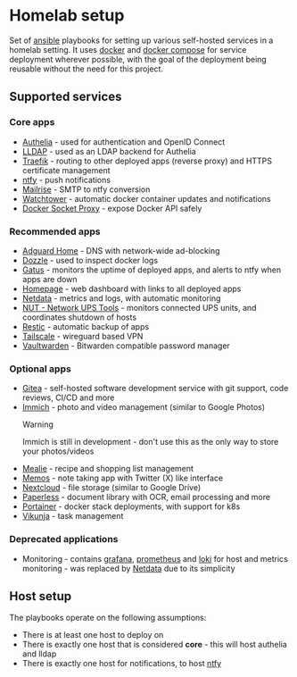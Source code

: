 # Homelab setup

Set of [ansible](https://docs.ansible.com/ansible/latest/index.html) playbooks for setting up various self-hosted services in a homelab setting.
It uses [docker]() and [docker compose]() for service deployment wherever possible, with the goal of the deployment being reusable without the need for this project.

## Supported services

### Core apps

- [Authelia](docs/authelia.md) - used for authentication and OpenID Connect
- [LLDAP](https://github.com/lldap/lldap) - used as an LDAP backend for Authelia
- [Traefik](https://doc.traefik.io/traefik/) - routing to other deployed apps (reverse proxy) and HTTPS certificate management
- [ntfy](https://ntfy.sh) - push notifications
- [Mailrise]() - SMTP to ntfy conversion
- [Watchtower]() - automatic docker container updates and notifications
- [Docker Socket Proxy]() - expose Docker API safely

### Recommended apps

- [Adguard Home]() - DNS with network-wide ad-blocking
- [Dozzle]() - used to inspect docker logs
- [Gatus]() - monitors the uptime of deployed apps, and alerts to ntfy when apps are down
- [Homepage]() - web dashboard with links to all deployed apps
- [Netdata]() - metrics and logs, with automatic monitoring
- [NUT - Network UPS Tools]() - monitors connected UPS units, and coordinates shutdown of hosts
- [Restic]() - automatic backup of apps
- [Tailscale]() - wireguard based VPN
- [Vaultwarden]() - Bitwarden compatible password manager

### Optional apps

- [Gitea]() - self-hosted software development service with git support, code reviews, CI/CD and more
- [Immich]() - photo and video management (similar to Google Photos)
    > [!WARNING]
    > Immich is still in development - don't use this as the only way to store your photos/videos
- [Mealie]() - recipe and shopping list management
- [Memos]() - note taking app with Twitter (X) like interface
- [Nextcloud]() - file storage (similar to Google Drive)
- [Paperless]() - document library with OCR, email processing and more
- [Portainer]() - docker stack deployments, with support for k8s
- [Vikunja]() - task management

### Deprecated applications

- Monitoring - contains [grafana](), [prometheus]() and [loki]() for host and metrics monitoring - was replaced by [Netdata]() due to its simplicity

## Host setup

The playbooks operate on the following assumptions:

- There is at least one host to deploy on
- There is exactly one host that is considered **core** - this will host authelia and lldap
- There is exactly one host for notifications, to host [ntfy]()
